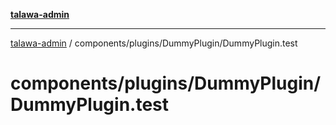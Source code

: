 [**talawa-admin**](../../../../README.md)

***

[talawa-admin](../../../../README.md) / components/plugins/DummyPlugin/DummyPlugin.test

# components/plugins/DummyPlugin/DummyPlugin.test
